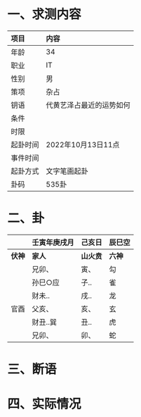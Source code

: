 # 一、求测内容
|项目|内容|
|:-|:-|
|年龄|34|
|职业|IT|
|性别|男|
|策项|杂占|
|钥语|代黄艺泽占最近的运势如何|
|条件||
|时限||
|起卦时间|2022年10月13日11点|
|事件时间||
|起卦方式|文字笔画起卦|
|卦码|535卦|

# 二、卦
||壬寅年庚戌月|己亥日|辰巳空|
|:-|:-|:-|:-|
|**伏神**|**家人**|**山火贲**|**六神**|
||兄卯、|寅、|勾|
||孙巳○应|子..|雀|
||财未..|戌..|龙|
|官酉|父亥、|亥、|玄|
||财丑..巽|丑..|虎|
||兄卯、|卯、|蛇|


# 三、断语

# 四、实际情况